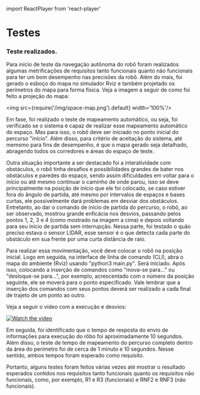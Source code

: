 import ReactPlayer from 'react-player'

# Testes

### Teste realizados.

Para início de teste da navegação autônoma do robô foram realizados algumas metrificações de requisitos tanto funcionais quanto não funcionais para ter um bom desempenho nas precisões da robô. Além do mais, foi gerado o esboço do mapa no simulador Rviz e também projetado os perímetros do mapa para forma física. Veja a imagem a seguir de como foi feito a projeção do mapa:

<img src={require('/img/space-map.png').default} width='100%'/>


Em fase, foi realizado o teste de mapeamento automático, ou seja, foi verificado se o sistema é capaz de realizar esse mapeamento automático do espaço. Mas para isso, o robô deve ser iniciado no ponto inicial do percurso "início". Além disso, para critério de aceitação do sistema, até memsmo para fins de desempenho, é que o mapa gerado seja detalhado, abragendo todos os corredores e áreas do espaço de teste. 

Outra situação importante a ser destacado foi a interatividade com  obstáculos, o robô tinha desafios e possibilidades grandes de bater nos obstáculos e paredes do espaço, sendo assim dificuldades em voltar para o início ou até mesmo continuar o caminho de onde parou, isso se deve principalmente na posição de início que ele foi colocado, se caso estiver fora do ângulo de partida, até mesmo por intervalos de espaços e bases curtas, ele possivelmente dará problemas em desviar dos obstáculos. Entretanto, ao dar o comando de início de partida do percurso, o robô, ao ser observado, mostrou grande enficácia nos desvios, passando pelos pontos 1, 2, 3 e 4 (como mostrado na imagem a cima) e depois voltando para seu inicio de partida sem interrupção. Nessa parte, foi testado o quão preciso estava o sensor LIDAR, esse sensor é o que detecta cada parte do obstáculo em sua frente por uma curta distância de raio.

Para realizar essa movimentação, você deve colocar o robô na posição inicial. Logo em seguida, na interface de linha de comando (CLI), abra o mapa do ambiente (Rviz) usando "python3 main.py". Será iniciado. Após isso, colocando a inserção de comandos como "mova-se para..." ou "desloque-se para...", por exemplo, acrescentado com o número da posição seguinte, ele se moverá para o ponto especificado. Vale lembrar que a inserção dos comandos com seus pontos deverá ser realizado a cada final de trajeto de um ponto ao outro.

Veja a seguir o vídeo com a execução e desvios:

[![Watch the video](https://img.youtube.com/vi/ibJ_DnxXIIY/maxresdefault.jpg)](https://www.youtube.com/embed/ibJ_DnxXIIY)


Em seguida, foi identificado que o tempo de resposta do envio de informações para execução do rôbo foi aproximadamente 10 segundos. Além disso, o teste de tempo de mapeamento do percurso completo dentro da área do perímetro foi de cerca de 1 minuto e 10 segundos. Nesse sentido, ambos tempos foram esperado como requisito.

Portanto, alguns testes foram feitos várias vezes até mostrar o resultado esperados contidos nos requisitos tanto funcionais quanto os requisitos não funcionais, como, por exemplo, R1 e R3 (funcionais) e RNF2 e RNF3 (não funcionais). 
